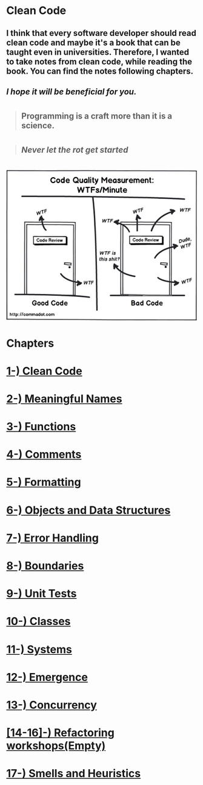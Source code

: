 # Clean Code

## I think that every software developer should read clean code and maybe it's a book that can be taught even in universities. Therefore, I wanted to take notes from clean code, while reading the book. You can find the notes following chapters.

## ***I hope it will be beneficial for you.***

#

> ## Programming is a craft more than it is a science.

#

> ## ***Never let the rot get started***

#
![](./images/wtf.png "Clean Code Cover")

# Chapters

# [1-) Clean Code](01_CleanCode.md)

# [2-) Meaningful Names](02_MeaningfulNames.md)

# [3-) Functions](03_Functions.md)

# [4-) Comments](04_Comments.md)

# [5-) Formatting](05_Formatting.md)

# [6-) Objects and Data Structures](06_ObjectsAndDataStructures.md)

# [7-) Error Handling](07_ErrorHandling.md)

# [8-) Boundaries](08_Boundaries.md)

# [9-) Unit Tests](09_UnitTests.md)

# [10-) Classes](10_Classes.md)

# [11-) Systems](11_Systems.md)

# [12-) Emergence](12_Emergence.md)

# [13-) Concurrency](13_Concurrency.md)

# [[14-16]-) Refactoring workshops(Empty)](#)

# [17-) Smells and Heuristics](17_SmellsAndHeuristics.md)